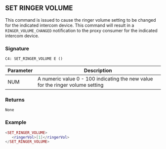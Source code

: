 ## SET RINGER VOLUME

This command is issued to cause the ringer volume setting to be changed for the indicated intercom device.  This command will result in a `RINGER_VOLUME_CHANGED` notification to the proxy consumer for the indicated intercom device.


### Signature

`C4: SET_RINGER_VOLUME E ()`


| Parameter | Description |
| --- | --- |
| NUM | A numeric value 0 - 100  indicating the new value for the ringer volume setting |


### Returns

`None`


### Example

```lua
<SET_RINGER_VOLUME>
   <ringerVol>[1]</ringerVol>
</SET_RINGER_VOLUME>
```
